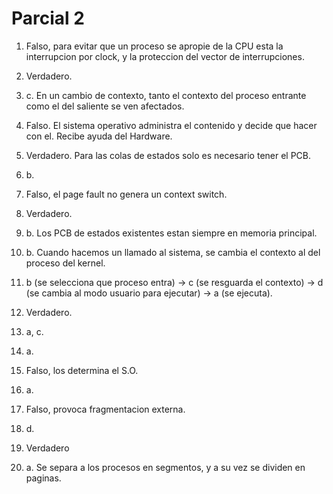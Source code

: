 # Parcial 2

1. Falso, para evitar que un proceso se apropie de la CPU esta la interrupcion por clock, y la proteccion del vector de interrupciones.

2. Verdadero.

3. c. En un cambio de contexto, tanto el contexto del proceso entrante como el del saliente se ven afectados.

4. Falso. El sistema operativo administra el contenido y decide que hacer con el. Recibe ayuda del Hardware.

5. Verdadero. Para las colas de estados solo es necesario tener el PCB.

6. b.

7. Falso, el page fault no genera un context switch.

8. Verdadero.

9. b. Los PCB de estados existentes estan siempre en memoria principal.

10. b. Cuando hacemos un llamado al sistema, se cambia el contexto al del proceso del kernel.

11. b (se selecciona que proceso entra) -> c (se resguarda el contexto) -> d (se cambia al modo usuario para ejecutar) -> a (se ejecuta).

12. Verdadero.

13. a, c.

14. a.

15. Falso, los determina el S.O.

16. a.

17. Falso, provoca fragmentacion externa.

18. d.

19. Verdadero

20. a. Se separa a los procesos en segmentos, y a su vez se dividen en paginas.
